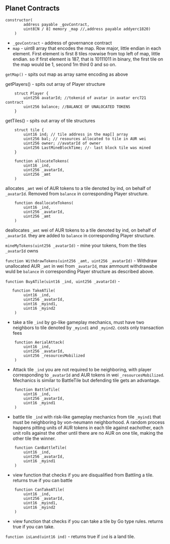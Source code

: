 ## Planet Contracts


```
constructor(
        address payable _govContract,
        uint8[N / 8] memory _map //,address payable addyerc1820)
    )
```

- `_govContract` - address of governance contract
- `map` - uint8 array that encodes the map. Row major, little endian in each element. First element is first 8 tiles rowwise from top left of map, little endian. so if first element is 187, that is 10111011 in binary, the first tile on the map would be 1, second 1m third 0 and so on. 





`getMap()` - spits out map as array same encoding as above

getPlayers() - spits out array of Player structure

```
    struct Player {
        uint256 avatarId; //tokenid of avatar in avatar erc721 contract
        uint256 balance; //BALANCE OF UNALOCATED TOKENS
    }
```

getTiles() - spits out array of tile structures

```
    struct tile {
        uint16 ind; // tile address in the map[] array
        uint256 bal; // resources allocated to tile in AUR wei
        uint256 owner; //avatarId of owner
        uint256 LastMineBlockTime; //- last block tile was mined
    }
```



```
    function allocateTokens(
        uint16 _ind,
        uint256 _avatarId,
        uint256 _amt
    )
```
 allocates `_amt` wei of AUR tokens to a tile denoted by ind, on behalf of `_avatarId`. Removed from `balance` in corresponding Player structure.  



```
    function deallocateTokens(
        uint16 _ind,
        uint256 _avatarId,
        uint256 _amt
    )
```
 deallocates `_amt` wei of AUR tokens to a tile denoted by ind, on behalf of `_avatarId`. they are added to `balance` in corresponding Player structure. 




`mineMyTokens(uint256 _avatarId)` - mine your tokens, from the tiles `_avatarId` owns



`function WithdrawTokens(uint256 _amt, uint256 _avatarId)` - Withdraw unallocated AUR `_amt` in wei from `_avatarId`, max ammount withdrawabe wuld be `balance` in corresponding Player structure as described above. 




`function BuyATile(uint16 _ind, uint256 _avatarId)` - 

``` 
   function TakeATile(
        uint16 _ind,
        uint256 _avatarId,
        uint16 _myind1,
        uint16 _myind2
    )
```
 - take a tile `_ind` by go-like gameplay mechanics, must have two neighbors to tile denoted by `_myind1` and `_myind2`. costs only transaction fees

```
    function AerialAttack(
        uint16 _ind,
        uint256 _avatarId,
        uint256 _resourcesMobilized
    )
```
- Attack tile `_ind` you are not required to be neighboring, with player corresponding to `_avatarId` and AUR tokens in wei `_resourcesMobilized`. Mechanics is similar to BattleTile but defending tile gets an advantage. 


```
    function BattleTile(
        uint16 _ind,
        uint256 _avatarId,
        uint16 _myind1
    )
```
- battle tile `_ind` with risk-like gameplay mechanics from tile `_myind1` that must be neighboring by von-neumann neighborhood. A random process happens pitting units of AUR tokens in each tile against eachother, each unit rolls against the other until there are no AUR on one tile, making the other tile the winner.  


```
    function CanBattleTile(
        uint16 _ind,
        uint256 _avatarId,
        uint16 _myind1
    )
```
 - view function that checks if you are disqualified from Battling a tile. returns true if you can battle


```
    function CanTakeATile(
        uint16 _ind,
        uint256 _avatarId,
        uint16 _myind1,
        uint16 _myind2
    )
```
 - view function that checks if you can take a tile by Go type rules. returns true if you can take. 




`function isLand(uint16 ind)` - returns true if `ind` is a land tile. 
